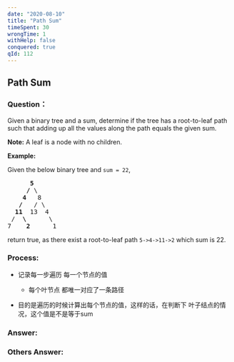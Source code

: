 ```yaml
---
date: "2020-08-10"
title: "Path Sum"
timeSpent: 30
wrongTime: 1
withHelp: false
conquered: true
qId: 112
---
```


## Path Sum

### Question：

<p>Given a binary tree and a sum, determine if the tree has a root-to-leaf path such that adding up all the values along the path equals the given sum.</p>

<p><strong>Note:</strong>&nbsp;A leaf is a node with no children.</p>

<p><strong>Example:</strong></p>

<p>Given the below binary tree and <code>sum = 22</code>,</p>

<pre>
      <strong>5</strong>
     <strong>/</strong> \
    <strong>4</strong>   8
   <strong>/</strong>   / \
  <strong>11</strong>  13  4
 /  <strong>\</strong>      \
7    <strong>2</strong>      1
</pre>

<p>return true, as there exist a root-to-leaf path <code>5-&gt;4-&gt;11-&gt;2</code> which sum is 22.</p>

### Process:
- 记录每一步遍历 每一个节点的值
  - 每个叶节点 都唯一对应了一条路径

- 目的是遍历的时候计算出每个节点的值，这样的话，在判断下 叶子结点的情况，这个值是不是等于sum

### Answer:

### Others Answer:
